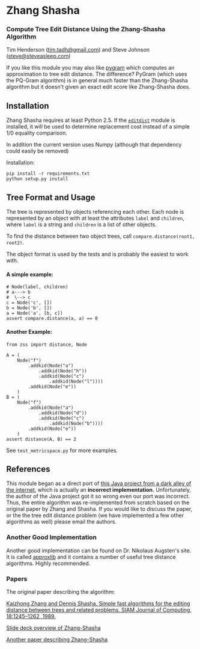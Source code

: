 Zhang Shasha
============

### Compute Tree Edit Distance Using the Zhang-Shasha Algorithm

Tim Henderson ([tim.tadh@gmail.com](tim.tadh@gmail.com))
and Steve Johnson ([steve@steveasleep.com](steve@steveasleep.com))

If you like this module you may also like
[pygram](https://github.com/timtadh/PyGram) which computes an approximation to
tree edit distance. The difference? PyGram (which uses the PQ-Gram algorithm) is
in general much faster than the Zhang-Shasha algorithm but it doesn't given an
exact edit score like Zhang-Shasha does.

Installation
------------

Zhang Shasha requires at least Python 2.5. If the
[`editdist`](http://pypi.python.org/pypi/editdist/0.1) module is installed, it
will be used to determine replacement cost instead of a simple 1/0 equality
comparison.

In addition the current version uses Numpy (although that dependency could
easily be removed)

Installation:

    pip install -r requirements.txt
    python setup.py install

Tree Format and Usage
---------------------

The tree is represented by objects referencing each other. Each node is
represented by an object with at least the attributes `label` and `children`,
where `label` is a string and `children` is a list of other objects.

To find the distance between two object trees, call `compare.distance(root1,
root2)`.

The object format is used by the tests and is probably the easiest to work with.

#### A simple example:

    # Node(label, children)
    # a---> b
    #  \--> c
    c = Node('c', [])
    b = Node('b', [])
    a = Node('a', [b, c])
    assert compare.distance(a, a) == 0

#### Another Example:
    from zss import distance, Node

    A = (
        Node("f")
            .addkid(Node("a")
                .addkid(Node("h"))
                .addkid(Node("c")
                    .addkid(Node("l"))))
            .addkid(Node("e"))
        )
    B = (
        Node("f")
            .addkid(Node("a")
                .addkid(Node("d"))
                .addkid(Node("c")
                    .addkid(Node("b"))))
            .addkid(Node("e"))
        )
    assert distance(A, B) == 2


See `test_metricspace.py` for more examples.

References
----------

This module began as a direct port of [this Java project from a dark alley of
the internet](http://web.science.mq.edu.au/~swan/howtos/treedistance/), which is
actually an **incorrect implementation.** Unfortunately, the author of the Java
project got it so wrong even our port was incorrect. Thus, the entire algorithm
was re-implemented from scratch based on the original paper by Zhang and Shasha.
If you would like to discuss the paper, or the the tree edit distance problem
(we have implemented a few other algorithms as well) please email the authors.

### Another Good Implementation

Another good implementation can be found on Dr. Nikolaus Augsten's site. It is
called [approxlib](http://www.inf.unibz.it/~augsten/src/) and it contains a
number of useful tree distance algorithms. Highly recommended.

### Papers

The original paper describing the algorithm:

[Kaizhong Zhang and Dennis Shasha. Simple fast algorithms for the editing distance between trees and related problems. SIAM Journal of Computing, 18:1245–1262, 1989.](http://www.grantjenks.com/wiki/_media/ideas:simple_fast_algorithms_for_the_editing_distance_between_tree_and_related_problems.pdf)

[Slide deck overview of Zhang-Shasha](http://www.inf.unibz.it/dis/teaching/ATA/ata7-handout-1x1.pdf)

[Another paper describing Zhang-Shasha](http://research.cs.queensu.ca/TechReports/Reports/1995-372.pdf)


